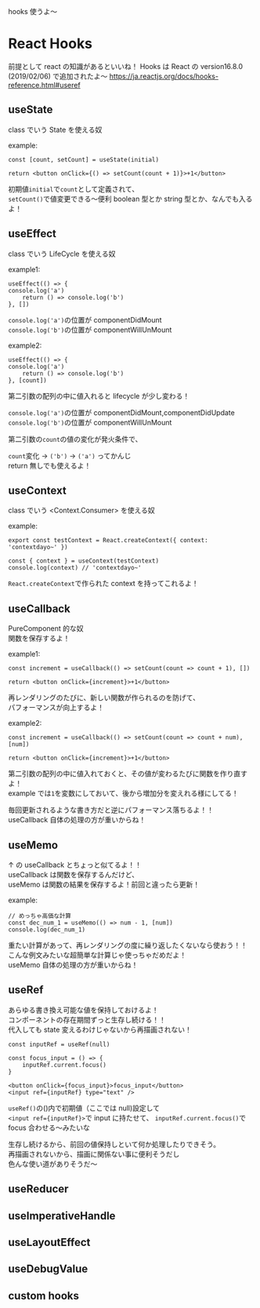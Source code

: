hooks 使うよ～

# React Hooks

前提として react の知識があるといいね！
Hooks は React の version16.8.0 (2019/02/06) で追加されたよ～
https://ja.reactjs.org/docs/hooks-reference.html#useref

## useState

class でいう State を使える奴

example:

```
const [count, setCount] = useState(initial)

return <button onClick={() => setCount(count + 1)}>+1</button>
```

初期値`initial`で`count`として定義されて、  
`setCount()`で値変更できる～便利
boolean 型とか string 型とか、なんでも入るよ！

## useEffect

class でいう LifeCycle を使える奴

example1:

```
useEffect(() => {
console.log('a')
    return () => console.log('b')
}, [])
```

`console.log('a')`の位置が componentDidMount  
`console.log('b')`の位置が componentWillUnMount

example2:

```
useEffect(() => {
console.log('a')
    return () => console.log('b')
}, [count])
```

第二引数の配列の中に値入れると lifecycle が少し変わる！

`console.log('a')`の位置が componentDidMount,componentDidUpdate  
`console.log('b')`の位置が componentWillUnMount

第二引数の`count`の値の変化が発火条件で、

`count`変化 -> `('b')` -> `('a')` ってかんじ  
return 無しでも使えるよ！

## useContext

class でいう <Context.Consumer> を使える奴

example:

```
export const testContext = React.createContext({ context: 'contextdayo~' })

const { context } = useContext(testContext)
console.log(context) // 'contextdayo~'
```

`React.createContext`で作られた context を持ってこれるよ！

## useCallback

PureComponent 的な奴  
関数を保存するよ！

example1:

```
const increment = useCallback(() => setCount(count => count + 1), [])

return <button onClick={increment}>+1</button>
```

再レンダリングのたびに、新しい関数が作られるのを防げて、  
パフォーマンスが向上するよ！

example2:

```
const increment = useCallback(() => setCount(count => count + num), [num])

return <button onClick={increment}>+1</button>
```

第二引数の配列の中に値入れておくと、その値が変わるたびに関数を作り直すよ！  
example では`1`を変数にしておいて、後から増加分を変えれる様にしてる！

毎回更新されるような書き方だと逆にパフォーマンス落ちるよ！！  
useCallback 自体の処理の方が重いからね！

## useMemo

↑ の useCallback とちょっと似てるよ！！  
useCallback は関数を保存するんだけど、  
useMemo は関数の結果を保存するよ！前回と違ったら更新！

example:

```
// めっちゃ高価な計算
const dec_num_1 = useMemo(() => num - 1, [num])
console.log(dec_num_1)
```

重たい計算があって、再レンダリングの度に繰り返したくないなら使おう！！  
こんな例文みたいな超簡単な計算じゃ使っちゃだめだよ！  
useMemo 自体の処理の方が重いからね！

## useRef

あらゆる書き換え可能な値を保持しておけるよ！  
コンポーネントの存在期間ずっと生存し続ける！！  
代入しても state 変えるわけじゃないから再描画されない！

```
const inputRef = useRef(null)

const focus_input = () => {
    inputRef.current.focus()
}

<button onClick={focus_input}>focus_input</button>
<input ref={inputRef} type="text" />
```

`useRef()`の()内で初期値（ここでは null)設定して  
`<input ref={inputRef}>`で input に持たせて、
`inputRef.current.focus()`で focus 合わせる～みたいな

生存し続けるから、前回の値保持しといて何か処理したりできそう。  
再描画されないから、描画に関係ない事に便利そうだし  
色んな使い道がありそうだ～

## useReducer

## useImperativeHandle

## useLayoutEffect

## useDebugValue

## custom hooks
